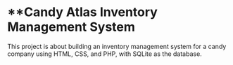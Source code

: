# **Candy Atlas Inventory Management System

This project is about building an inventory management system for a candy company using HTML, CSS, and PHP, with SQLite as the database.

